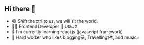 ## Hi there 👋


<!--**satyampandey24** is a ✨ _special_ ✨ repository because its `README.md` (this file) appears on your GitHub profile.

Here are some ideas to get you started:-->


- 😄 Shift the ctrl to us, we will alt the world.
- 👨‍💻 Frontend Developer || UI&UX
- 🌱 I’m currently learning react.js (javascript framework) 
- 🔭 Hard worker who likes blogging💻, Travelling🗺️, and music🎶
<!---
- 🔭 I’m currently working on ...
- 👯 I’m looking to collaborate on ...
- 🤔 I’m looking for help with ...
- 💬 Ask me about ...
- 📫 How to reach me: ...
- 😄 Pronouns: ...
- ⚡ Fun fact: ...
-->
